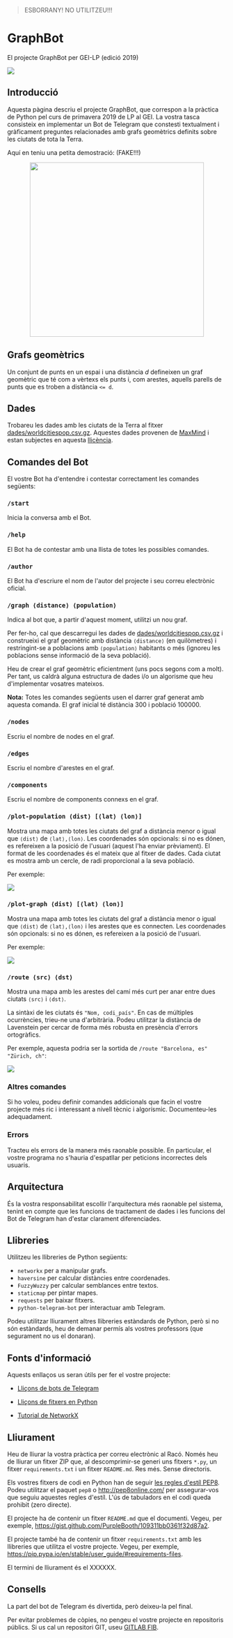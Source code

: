 > ESBORRANY! NO UTILITZEU!!!

# GraphBot

El projecte GraphBot per GEI-LP (edició 2019)

![](graphbot.png)



## Introducció

Aquesta pàgina descriu el projecte GraphBot, que correspon a la pràctica de
Python pel curs de primavera 2019 de LP al GEI. La vostra tasca consisteix en
implementar un Bot de Telegram que constesti textualment i gràficament
preguntes relacionades amb grafs geomètrics definits sobre les ciutats de tota
la Terra.

Aquí en teniu una petita demostració: (FAKE!!!)

<center><img src='demo.png' width='400'></center>


## Grafs geomètrics

Un conjunt de punts en un espai i una distància *d* defineixen un graf geomètric
que té com a vèrtexs els punts i, com arestes, aquells parells de punts que es
troben a distància `<= d`.


## Dades

Trobareu les dades amb les ciutats de la Terra al fitxer
[dades/worldcitiespop.csv.gz](dades/worldcitiespop.csv.gz).
Aquestes dades provenen de [MaxMind](https://www.maxmind.com/) i estan
subjectes en aquesta [llicència](dades/LICENSE.txt).


## Comandes del Bot

El vostre Bot ha d'entendre i contestar correctament les comandes següents:

### `/start`

Inicia la conversa amb el Bot.

### `/help`

El Bot ha de contestar amb una llista de totes les possibles comandes.

### `/author`

El Bot ha d'escriure el nom de l'autor del projecte i seu
correu electrònic oficial.

### `/graph ⟨distance⟩ ⟨population⟩`

Indica al bot que, a partir d'aquest moment, utilitzi un nou graf.

Per fer-ho, cal que descarregui les dades de
[dades/worldcitiespop.csv.gz](dades/worldcitiespop.csv.gz) i construeixi el
graf geomètric amb distància `⟨distance⟩` (en quilòmetres) i restringint-se a
poblacions amb `⟨population⟩` habitants o més (ignoreu les poblacions sense
informació de la seva població).

Heu de crear el graf geomètric eficientment (uns pocs segons com a molt). Per
tant, us caldrà alguna estructura de dades i/o un algorisme que heu d'implementar
vosatres mateixos.

**Nota:** Totes les comandes següents usen el darrer graf generat amb aquesta
comanda. El graf inicial té distància 300 i població 100000.

### `/nodes`

Escriu el nombre de nodes en el graf.

### `/edges`

Escriu el nombre d'arestes en el graf.

### `/components`

Escriu el nombre de components connexs en el graf.

### `/plot-population ⟨dist⟩ [⟨lat⟩ ⟨lon⟩]`

Mostra una mapa amb totes les ciutats del graf a distància menor o igual que
`⟨dist⟩` de `⟨lat⟩,⟨lon⟩`. Les coordenades són opcionals: si no es dónen, es
refereixen a la posició de l'usuari (aquest l'ha enviar prèviament). El format
de les coordenades és el mateix que al fitxer de dades. Cada ciutat es mostra
amb un cercle, de radi proporcional a la seva població.

Per exemple:

![](plot-population.png)

### `/plot-graph ⟨dist⟩ [⟨lat⟩ ⟨lon⟩]`

Mostra una mapa amb totes les ciutats del graf
a distància menor o igual que `⟨dist⟩` de `⟨lat⟩,⟨lon⟩`
i les arestes que es connecten.
Les coordenades són opcionals: si no es dónen, es refereixen a la posició
de l'usuari.

Per exemple:

![](plot-graph.png)

### `/route ⟨src⟩ ⟨dst⟩`

Mostra una mapa amb
les arestes del camí més curt per anar entre dues ciutats
`⟨src⟩` i `⟨dst⟩`.

La sintàxi de les ciutats és `"Nom, codi_país"`.  En cas de múltiples
ocurrències, trieu-ne una d'arbitrària. Podeu utilitzar la distància de
Lavenstein per cercar de forma més robusta en presència d'errors ortogràfics.

Per exemple, aquesta podria ser la
sortida de `/route "Barcelona, es" "Zürich, ch"`:

![](route.png)


### Altres comandes

Si ho voleu, podeu definir comandes addicionals que facin el
vostre projecte més ric i interessant a nivell tècnic i algorísmic.
Documenteu-les adequadament.

### Errors

Tracteu els errors de la manera més raonable possible.
En particular, el vostre programa no s'hauria d'espatllar per peticions
incorrectes dels usuaris.


## Arquitectura

És la vostra responsabilitat escollir l'arquitectura més raonable pel
sistema, tenint en compte que les funcions de tractament de dades i les
funcions del Bot de Telegram han d'estar clarament diferenciades.


## Llibreries

Utilitzeu les llibreries de Python següents:

- `networkx` per a manipular grafs.
- `haversine` per calcular distàncies entre coordenades.
- `FuzzyWuzzy` per calcular semblances entre textos.
- `staticmap` per pintar mapes.
- `requests` per baixar fitxers.
- `python-telegram-bot` per interactuar amb Telegram.

Podeu utilitzar lliurament altres llibreries estàndards de Python, però si no
són estàndards, heu de demanar permís als vostres professors (que segurament
no us el donaran).


## Fonts d'informació

Aquests enllaços us seran útils per fer el vostre projecte:

- [Lliçons de bots de Telegram](https://lliçons.jutge.org/python/telegram.html)

- [Lliçons de fitxers en Python](https://lliçons.jutge.org/python/fitxers-i-formats.html)

- [Tutorial de NetworkX](https://networkx.github.io/documentation/stable/tutorial.html)



## Lliurament

Heu de lliurar la vostra pràctica per correu electrònic al Racó.
Només heu de lliurar un fitxer ZIP que, al descomprimir-se
generi uns fitxers `*.py`, un fitxer `requirements.txt` i un
fitxer `README.md`. Res més. Sense directoris.

Els vostres fitxers de codi en Python han de seguir
[les regles d'estíl PEP8](https://www.python.org/dev/peps/pep-0008/). Podeu
utilitzar el paquet `pep8` o http://pep8online.com/ per assegurar-vos
que seguiu aquestes regles d'estíl.
L'ús de tabuladors en el codi queda
prohibit (zero directe).

El projecte ha de contenir un fitxer `README.md`
que el documenti. Vegeu, per exemple, https://gist.github.com/PurpleBooth/109311bb0361f32d87a2.

El projecte també ha de contenir un fitxer `requirements.txt`
amb les llibreries que utilitza el vostre projecte.
Vegeu, per exemple, https://pip.pypa.io/en/stable/user_guide/#requirements-files.

El termini de lliurament és el XXXXXX.


## Consells

La part del bot de Telegram és divertida, però deixeu-la pel final.

Per evitar problemes de còpies,
no pengeu el vostre projecte en repositoris públics. Si us cal un repositori
GIT, useu [GITLAB FIB](https://gitlab.fib.upc.edu/users/sign_in).

